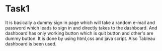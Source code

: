 # Task1
It is basically a dummy sign in page which will take a random e-mail and password which leads to sign in and directly takes to the dashboard. 
And dashboard has only working button which is quit button and other's are dummy button.
It is done by using html,css and java script. Also Tableau dashboard is been used.
